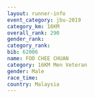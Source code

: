 ```yaml
---
layout: runner-info 
event_category: jbu-2019 
category_km: 16KM  
overall_rank: 290
gender_rank: 
category_rank: 
bib: 62006
name: FOO CHEE CHUAN
category: 16KM Men Veteran
gender: Male
race_time: 
country: Malaysia
---
```

